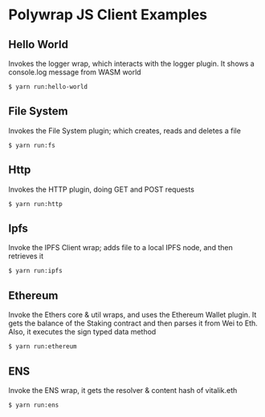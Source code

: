 # Polywrap JS Client Examples

## Hello World

Invokes the logger wrap, which interacts with the logger plugin. It shows a console.log message from WASM world
```
$ yarn run:hello-world
```
## File System

Invokes the File System plugin; which creates, reads and deletes a file
```
$ yarn run:fs
```

## Http

Invokes the HTTP plugin, doing GET and POST requests
```
$ yarn run:http
```

## Ipfs

Invoke the IPFS Client wrap; adds file to a local IPFS node, and then retrieves it
```
$ yarn run:ipfs
```

## Ethereum

Invoke the Ethers core & util wraps, and uses the Ethereum Wallet plugin. It gets the balance of the Staking contract and then parses it from Wei to Eth. Also, it executes the sign typed data method

```
$ yarn run:ethereum
```

## ENS

Invoke the ENS wrap, it gets the resolver & content hash of vitalik.eth
```
$ yarn run:ens
``` 


